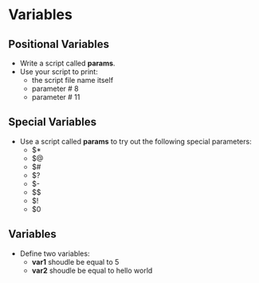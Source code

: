 # Variables

## Positional Variables

- Write a script called **params**.
- Use your script to print:
  - the script file name itself
  - parameter # 8
  - parameter # 11

## Special Variables

- Use a script called **params** to try out the following special parameters:
  - $*
  - $@
  - $#
  - $?
  - $-
  - $$
  - $!
  - $0

## Variables

- Define two variables:
  - **var1** shoudle be equal to 5
  - **var2**  shoudle be equal to hello world